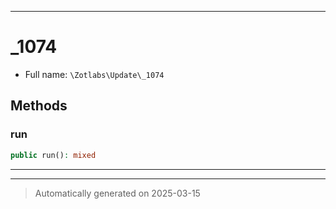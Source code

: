 ***

# _1074





* Full name: `\Zotlabs\Update\_1074`




## Methods


### run



```php
public run(): mixed
```












***


***
> Automatically generated on 2025-03-15
